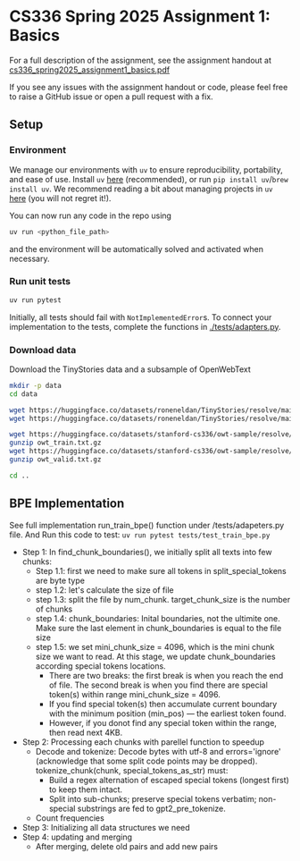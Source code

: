 # CS336 Spring 2025 Assignment 1: Basics

For a full description of the assignment, see the assignment handout at
[cs336_spring2025_assignment1_basics.pdf](./cs336_spring2025_assignment1_basics.pdf)

If you see any issues with the assignment handout or code, please feel free to
raise a GitHub issue or open a pull request with a fix.

## Setup

### Environment
We manage our environments with `uv` to ensure reproducibility, portability, and ease of use.
Install `uv` [here](https://github.com/astral-sh/uv) (recommended), or run `pip install uv`/`brew install uv`.
We recommend reading a bit about managing projects in `uv` [here](https://docs.astral.sh/uv/guides/projects/#managing-dependencies) (you will not regret it!).

You can now run any code in the repo using
```sh
uv run <python_file_path>
```
and the environment will be automatically solved and activated when necessary.

### Run unit tests


```sh
uv run pytest
```

Initially, all tests should fail with `NotImplementedError`s.
To connect your implementation to the tests, complete the
functions in [./tests/adapters.py](./tests/adapters.py).

### Download data
Download the TinyStories data and a subsample of OpenWebText

``` sh
mkdir -p data
cd data

wget https://huggingface.co/datasets/roneneldan/TinyStories/resolve/main/TinyStoriesV2-GPT4-train.txt
wget https://huggingface.co/datasets/roneneldan/TinyStories/resolve/main/TinyStoriesV2-GPT4-valid.txt

wget https://huggingface.co/datasets/stanford-cs336/owt-sample/resolve/main/owt_train.txt.gz
gunzip owt_train.txt.gz
wget https://huggingface.co/datasets/stanford-cs336/owt-sample/resolve/main/owt_valid.txt.gz
gunzip owt_valid.txt.gz

cd ..
```

## BPE Implementation
See full implementation run_train_bpe() function under /tests/adapeters.py file. And Run this code to test: ```uv run pytest tests/test_train_bpe.py```
 - Step 1: In find_chunk_boundaries(), we initially split all texts into few chunks:
   - Step 1.1: first we need to make sure all tokens in split_special_tokens are byte type
   - step 1.2: let's calculate the size of file
   - step 1.3: split the file by num_chunk. target_chunk_size is the number of chunks
   - step 1.4: chunk_boundaries: Inital boundaries, not the ultimite one. Make sure the last element in chunk_boundaries is equal to the file size
   - step 1.5: we set mini_chunk_size = 4096, which is the mini chunk size we want to read. At this stage, we update chunk_boundaries according special tokens locations.
     - There are two breaks: the first break is when you reach the end of file. The second break is when you find there are special token(s) within range mini_chunk_size = 4096.
     - If you find special token(s) then accumulate current boundary with the minimum position (min_pos) — the earliest token found.
     - However, if you donot find any special token within the range, then read next 4KB.
- Step 2: Processing each chunks with parellel function to speedup
    - Decode and tokenize: Decode bytes with utf-8 and errors='ignore' (acknowledge that some split code points may be dropped).
    tokenize_chunk(chunk, special_tokens_as_str) must:
        - Build a regex alternation of escaped special tokens (longest first) to keep them intact.
        - Split into sub-chunks; preserve special tokens verbatim; non-special substrings are fed to gpt2_pre_tokenize.
    - Count frequencies
- Step 3: Initializing all data structures we need
- Step 4: updating and merging
    - After merging, delete old pairs and add new pairs